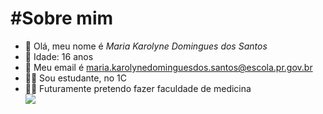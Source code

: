 # #Sobre mim 
- :girl: Olá, meu nome é *Maria Karolyne Domingues dos Santos*
- :underage: Idade: 16 anos 
- :page_facing_up: Meu email é maria.karolynedominguesdos.santos@escola.pr.gov.br
- :woman_student: Sou estudante, no 1C
- :woman_health_worker:  Futuramente pretendo fazer faculdade de medicina       
![]( https://img.shields.io/badge/Instagram-E4405F?style=for-the-badge&logo=instagram&logoColor=white )
